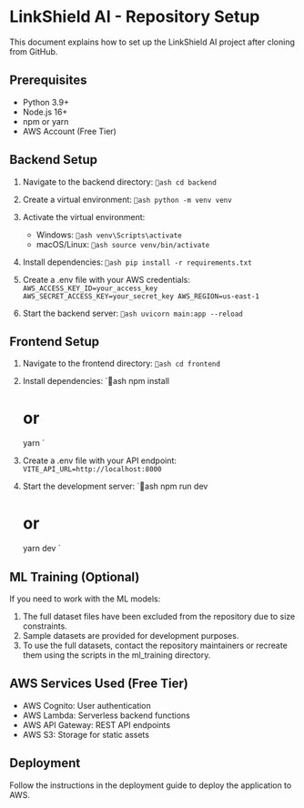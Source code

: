# LinkShield AI - Repository Setup

This document explains how to set up the LinkShield AI project after cloning from GitHub.

## Prerequisites

- Python 3.9+
- Node.js 16+
- npm or yarn
- AWS Account (Free Tier)

## Backend Setup

1. Navigate to the backend directory:
   `ash
   cd backend
   `

2. Create a virtual environment:
   `ash
   python -m venv venv
   `

3. Activate the virtual environment:
   - Windows:
     `ash
     venv\Scripts\activate
     `
   - macOS/Linux:
     `ash
     source venv/bin/activate
     `

4. Install dependencies:
   `ash
   pip install -r requirements.txt
   `

5. Create a .env file with your AWS credentials:
   `
   AWS_ACCESS_KEY_ID=your_access_key
   AWS_SECRET_ACCESS_KEY=your_secret_key
   AWS_REGION=us-east-1
   `

6. Start the backend server:
   `ash
   uvicorn main:app --reload
   `

## Frontend Setup

1. Navigate to the frontend directory:
   `ash
   cd frontend
   `

2. Install dependencies:
   `ash
   npm install
   # or
   yarn
   `

3. Create a .env file with your API endpoint:
   `
   VITE_API_URL=http://localhost:8000
   `

4. Start the development server:
   `ash
   npm run dev
   # or
   yarn dev
   `

## ML Training (Optional)

If you need to work with the ML models:

1. The full dataset files have been excluded from the repository due to size constraints.
2. Sample datasets are provided for development purposes.
3. To use the full datasets, contact the repository maintainers or recreate them using the scripts in the ml_training directory.

## AWS Services Used (Free Tier)

- AWS Cognito: User authentication
- AWS Lambda: Serverless backend functions
- AWS API Gateway: REST API endpoints
- AWS S3: Storage for static assets

## Deployment

Follow the instructions in the deployment guide to deploy the application to AWS.

